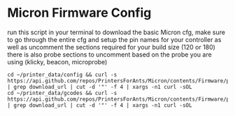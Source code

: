 # Micron Firmware Config

run this script in your terminal to download the basic Micron cfg, 
make sure to go through the entire cfg and setup the pin names for your controller as well as uncomment the sections required for your build size (120 or 180) 
there is also probe sections to uncomment based on the probe you are using (klicky, beacon, microprobe) 



```
cd ~/printer_data/config && curl -s https://api.github.com/repos/PrintersForAnts/Micron/contents/Firmware/printer_data/config | grep download_url | cut -d '"' -f 4 | xargs -n1 curl -sOL
cd ~/printer_data/gcodes && curl -s https://api.github.com/repos/PrintersForAnts/Micron/contents/Firmware/printer_data/gcodes | grep download_url | cut -d '"' -f 4 | xargs -n1 curl -sOL
